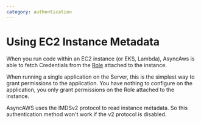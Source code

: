 ```yaml
---
category: authentication
---
```


# Using EC2 Instance Metadata

When you run code within an EC2 instance (or EKS, Lambda), AsyncAws is able to fetch Credentials from the
[Role](https://docs.aws.amazon.com/IAM/latest/UserGuide/id_roles.html) attached to the instance.

When running a single application on the Server, this is the simplest way to grant permissions to the application. You
have nothing to configure on the application, you only grant permissions on the Role attached to the instance.

AsyncAWS uses the IMDSv2 protocol to read instance metadata. So this authentication method won't work if the v2
protocol is disabled.
